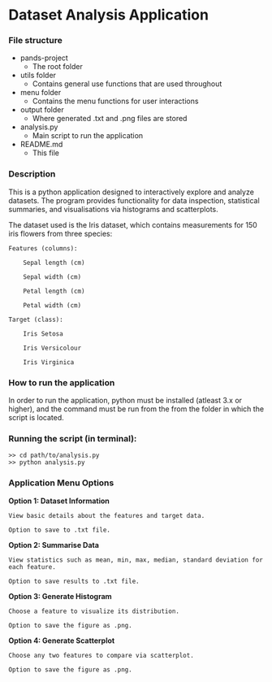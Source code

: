 # Dataset Analysis Application

### **File structure**  
* pands-project
    - The root folder
* utils folder
    - Contains general use functions that are used throughout
* menu folder
    - Contains the menu functions for user interactions
* output folder
    - Where generated .txt and .png files are stored
* analysis.py
    - Main script to run the application
* README.md
    - This file

### Description
This is a python application designed to interactively explore and analyze datasets. The program provides functionality for data inspection, statistical summaries, and visualisations via histograms and scatterplots.

The dataset used is the Iris dataset, which contains measurements for 150 iris flowers from three species:

    Features (columns):

        Sepal length (cm)

        Sepal width (cm)

        Petal length (cm)

        Petal width (cm)

    Target (class):

        Iris Setosa

        Iris Versicolour

        Iris Virginica

### How to run the application
In order to run the application, python must be installed (atleast 3.x or higher), and the command must be run from the from the folder in which the script is located.  

### Running the script (in terminal):
    >> cd path/to/analysis.py
    >> python analysis.py

### **Application Menu Options**
**Option 1: Dataset Information**

    View basic details about the features and target data.

    Option to save to .txt file.

**Option 2: Summarise Data**

    View statistics such as mean, min, max, median, standard deviation for each feature.

    Option to save results to .txt file.

**Option 3: Generate Histogram**

    Choose a feature to visualize its distribution.

    Option to save the figure as .png.

**Option 4: Generate Scatterplot**

    Choose any two features to compare via scatterplot.

    Option to save the figure as .png.